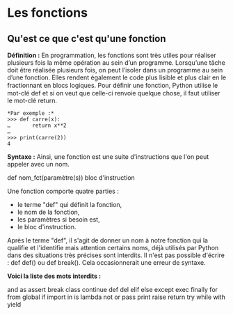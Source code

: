 Les fonctions
=============


Qu'est ce que c'est qu'une fonction
---------------------------

**Définition :**
En programmation, les fonctions sont très utiles pour réaliser plusieurs fois la même opération au sein d’un programme. Lorsqu’une tâche doit être réalisée plusieurs fois, on peut l’isoler dans un programme au sein d’une fonction.
Elles rendent également le code plus lisible et plus clair en le fractionnant en blocs logiques.
Pour déﬁnir une fonction, Python utilise le mot-clé def et si on veut que celle-ci renvoie quelque chose, il faut utiliser le mot-clé return. 


	*Par exemple :*
	>>> def carre(x):
	…   	return x**2 
	…
	>>> print(carre(2)) 
	4

**Syntaxe :**
Ainsi, une fonction est une suite d'instructions que l'on peut appeler avec un nom.

def nom_fct(paramètre(s))
	bloc d'instruction

Une fonction comporte quatre parties :
- le terme "def" qui définit la fonction,
- le nom de la fonction,
- les paramètres si besoin est,
- le bloc d'instruction.

Après le terme "def", il s'agit de donner un nom à notre fonction qui la qualifie et l'identifie mais attention certains noms, déjà utilisés par Python dans des situations très précises sont interdits. Il n'est pas possible d'écrire : def def() ou def break(). Cela occasionnerait une erreur de syntaxe.

**Voici la liste des mots interdits :**

and	as	assert	break	class	continue	def	del
elif	else	except	exec 	finally	for	from	global
if	import	in	is	lambda	not	or	pass
print	raise	return	try	while	with	yield





